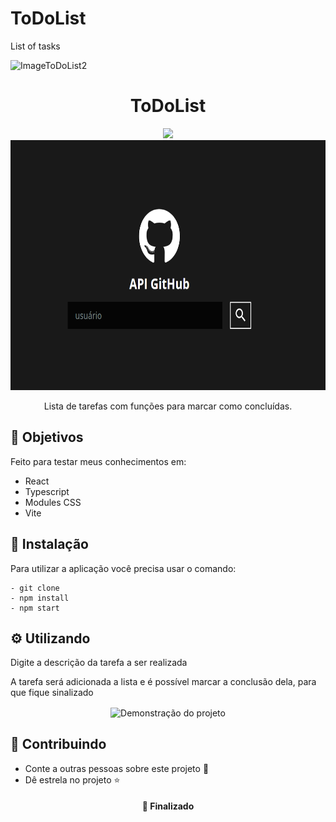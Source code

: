 # ToDoList
List of tasks 

![ImageToDoList2](https://user-images.githubusercontent.com/117778237/207416142-4879ba84-8aa4-484b-b4c5-443c5a369c84.PNG)

<h1  align="center">ToDoList</h1>
<div align="center">
<img src="https://user-images.githubusercontent.com/117778237/207416386-ce511886-a7c4-4335-a5a3-4ed7f8e4fab5.PNG"/>
  
</div>
<div align="center">
<img height="400px" src="https://github.com/OliveiraJess/projeto-api-github/blob/main/public/image.png" alt="Tela de pesquisa por usuários" />
</div>


<p align="center">Lista de tarefas com funções para marcar como concluídas.</p>


<h2>🚀 Objetivos</h2>

<p>Feito para testar meus conhecimentos em: </p>
<ul>
  <li>React</li>
  <li>Typescript</li>
  <li>Modules CSS</li>
  <li>Vite</li>
</ul>

<h2>🔧 Instalação</h2>

<p>Para utilizar a aplicação você precisa usar o comando: </p>

```
- git clone
- npm install
- npm start
```
<h2>⚙️ Utilizando</h2>

<p>Digite a descrição da tarefa a ser realizada</p>

<p>A tarefa será adicionada a lista e é possível marcar a conclusão dela, para que fique sinalizado</p>

<div align="center">
  <img align="center" alt="Demonstração do projeto" src="https://user-images.githubusercontent.com/117778237/207416142-4879ba84-8aa4-484b-b4c5-443c5a369c84.PNG"/>
</div>


<h2>🤝 Contribuindo </h2>

* Conte a outras pessoas sobre este projeto 📢
* Dê estrela no projeto ⭐️

<h4 align="center">📌 Finalizado</h4>

